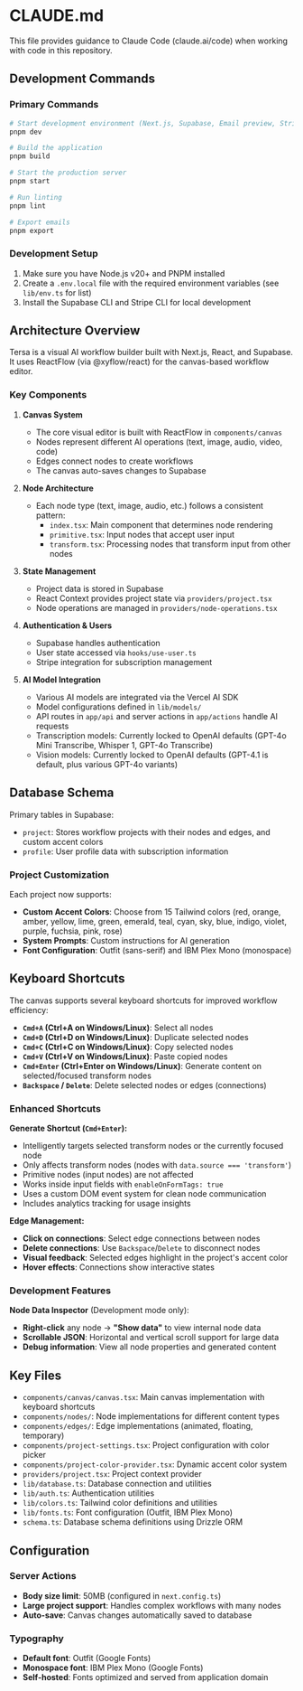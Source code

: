 # CLAUDE.md

This file provides guidance to Claude Code (claude.ai/code) when working with code in this repository.

## Development Commands

### Primary Commands

```bash
# Start development environment (Next.js, Supabase, Email preview, Stripe webhook forwarding)
pnpm dev

# Build the application
pnpm build

# Start the production server
pnpm start

# Run linting
pnpm lint

# Export emails
pnpm export
```

### Development Setup

1. Make sure you have Node.js v20+ and PNPM installed
2. Create a `.env.local` file with the required environment variables (see `lib/env.ts` for list)
3. Install the Supabase CLI and Stripe CLI for local development

## Architecture Overview

Tersa is a visual AI workflow builder built with Next.js, React, and Supabase. It uses ReactFlow (via @xyflow/react) for the canvas-based workflow editor.

### Key Components

1. **Canvas System**
   - The core visual editor is built with ReactFlow in `components/canvas`
   - Nodes represent different AI operations (text, image, audio, video, code)
   - Edges connect nodes to create workflows
   - The canvas auto-saves changes to Supabase

2. **Node Architecture**
   - Each node type (text, image, audio, etc.) follows a consistent pattern:
     - `index.tsx`: Main component that determines node rendering
     - `primitive.tsx`: Input nodes that accept user input
     - `transform.tsx`: Processing nodes that transform input from other nodes

3. **State Management**
   - Project data is stored in Supabase
   - React Context provides project state via `providers/project.tsx`
   - Node operations are managed in `providers/node-operations.tsx`

4. **Authentication & Users**
   - Supabase handles authentication
   - User state accessed via `hooks/use-user.ts`
   - Stripe integration for subscription management

5. **AI Model Integration**
   - Various AI models are integrated via the Vercel AI SDK
   - Model configurations defined in `lib/models/`
   - API routes in `app/api` and server actions in `app/actions` handle AI requests
   - Transcription models: Currently locked to OpenAI defaults (GPT-4o Mini Transcribe, Whisper 1, GPT-4o Transcribe)
   - Vision models: Currently locked to OpenAI defaults (GPT-4.1 is default, plus various GPT-4o variants)

## Database Schema

Primary tables in Supabase:
- `project`: Stores workflow projects with their nodes and edges, and custom accent colors
- `profile`: User profile data with subscription information

### Project Customization

Each project now supports:
- **Custom Accent Colors**: Choose from 15 Tailwind colors (red, orange, amber, yellow, lime, green, emerald, teal, cyan, sky, blue, indigo, violet, purple, fuchsia, pink, rose)
- **System Prompts**: Custom instructions for AI generation
- **Font Configuration**: Outfit (sans-serif) and IBM Plex Mono (monospace)

## Keyboard Shortcuts

The canvas supports several keyboard shortcuts for improved workflow efficiency:

- **`Cmd+A` (Ctrl+A on Windows/Linux)**: Select all nodes
- **`Cmd+D` (Ctrl+D on Windows/Linux)**: Duplicate selected nodes
- **`Cmd+C` (Ctrl+C on Windows/Linux)**: Copy selected nodes
- **`Cmd+V` (Ctrl+V on Windows/Linux)**: Paste copied nodes
- **`Cmd+Enter` (Ctrl+Enter on Windows/Linux)**: Generate content on selected/focused transform nodes
- **`Backspace` / `Delete`**: Delete selected nodes or edges (connections)

### Enhanced Shortcuts

**Generate Shortcut (`Cmd+Enter`):**
- Intelligently targets selected transform nodes or the currently focused node
- Only affects transform nodes (nodes with `data.source === 'transform'`)  
- Primitive nodes (input nodes) are not affected
- Works inside input fields with `enableOnFormTags: true`
- Uses a custom DOM event system for clean node communication
- Includes analytics tracking for usage insights

**Edge Management:**
- **Click on connections**: Select edge connections between nodes
- **Delete connections**: Use `Backspace`/`Delete` to disconnect nodes
- **Visual feedback**: Selected edges highlight in the project's accent color
- **Hover effects**: Connections show interactive states

### Development Features

**Node Data Inspector** (Development mode only):
- **Right-click** any node → **"Show data"** to view internal node data
- **Scrollable JSON**: Horizontal and vertical scroll support for large data
- **Debug information**: View all node properties and generated content

## Key Files

- `components/canvas/canvas.tsx`: Main canvas implementation with keyboard shortcuts
- `components/nodes/`: Node implementations for different content types  
- `components/edges/`: Edge implementations (animated, floating, temporary)
- `components/project-settings.tsx`: Project configuration with color picker
- `components/project-color-provider.tsx`: Dynamic accent color system
- `providers/project.tsx`: Project context provider
- `lib/database.ts`: Database connection and utilities
- `lib/auth.ts`: Authentication utilities
- `lib/colors.ts`: Tailwind color definitions and utilities
- `lib/fonts.ts`: Font configuration (Outfit, IBM Plex Mono)
- `schema.ts`: Database schema definitions using Drizzle ORM

## Configuration

### Server Actions
- **Body size limit**: 50MB (configured in `next.config.ts`)
- **Large project support**: Handles complex workflows with many nodes
- **Auto-save**: Canvas changes automatically saved to database

### Typography
- **Default font**: Outfit (Google Fonts)
- **Monospace font**: IBM Plex Mono (Google Fonts)
- **Self-hosted**: Fonts optimized and served from application domain
